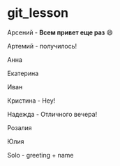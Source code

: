 # git_lesson

Арсений - **Всем привет еще раз** :smile:

Артемий - получилось!

Анна

Екатерина

Иван

Кристина - Hey!

Надежда - Отличного вечера! 

Розалия

Юлия

Solo - greeting + name
